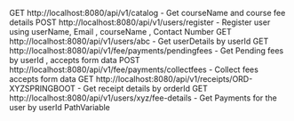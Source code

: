 GET http://localhost:8080/api/v1/catalog - Get courseName and course fee details
POST http://localhost:8080/api/v1/users/register - Register user using userName, Email , courseName , Contact Number
GET http://localhost:8080/api/v1/users/abc - Get userDetails by userId 
GET http://localhost:8080/api/v1/fee/payments/pendingfees - Get Pending fees by userId , accepts form data
POST  http://localhost:8080/api/v1/fee/payments/collectfees - Collect fees accepts form data
GET http://localhost:8080/api/v1/receipts/ORD-XYZSPRINGBOOT - Get receipt details by orderId
GET http://localhost:8080/api/v1/users/xyz/fee-details - Get Payments for the user by userId PathVariable
